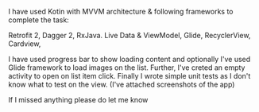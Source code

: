 I have used Kotin with MVVM architecture & following frameworks to complete the task:

Retrofit 2,
Dagger 2,
RxJava.
Live Data & ViewModel,
Glide,
RecyclerView,
Cardview,

I have used progress bar to show loading content and optionally I've used Glide framework to load images on the list. Further, I've creted an empty activity to open on list item click. Finally I wrote simple unit tests as I don't know what to test on the view. (I've attached screenshots of the app)

If I missed anything please do let me know
